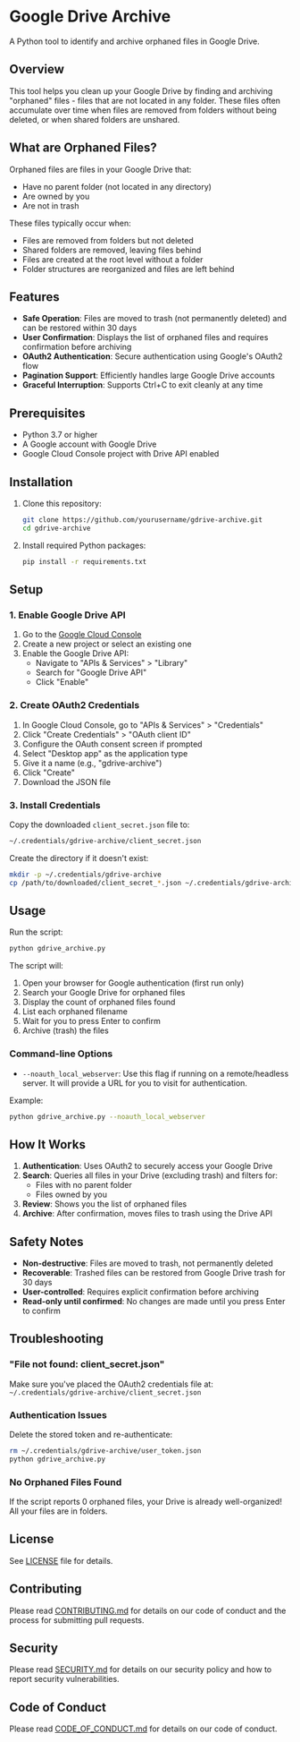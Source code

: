 # Google Drive Archive

A Python tool to identify and archive orphaned files in Google Drive.

## Overview

This tool helps you clean up your Google Drive by finding and archiving "orphaned" files - files that are not located in any folder. These files often accumulate over time when files are removed from folders without being deleted, or when shared folders are unshared.

## What are Orphaned Files?

Orphaned files are files in your Google Drive that:

- Have no parent folder (not located in any directory)
- Are owned by you
- Are not in trash

These files typically occur when:

- Files are removed from folders but not deleted
- Shared folders are removed, leaving files behind
- Files are created at the root level without a folder
- Folder structures are reorganized and files are left behind

## Features

- **Safe Operation**: Files are moved to trash (not permanently deleted) and can be restored within 30 days
- **User Confirmation**: Displays the list of orphaned files and requires confirmation before archiving
- **OAuth2 Authentication**: Secure authentication using Google's OAuth2 flow
- **Pagination Support**: Efficiently handles large Google Drive accounts
- **Graceful Interruption**: Supports Ctrl+C to exit cleanly at any time

## Prerequisites

- Python 3.7 or higher
- A Google account with Google Drive
- Google Cloud Console project with Drive API enabled

## Installation

1. Clone this repository:

   ```bash
   git clone https://github.com/yourusername/gdrive-archive.git
   cd gdrive-archive
   ```

2. Install required Python packages:
   ```bash
   pip install -r requirements.txt
   ```

## Setup

### 1. Enable Google Drive API

1. Go to the [Google Cloud Console](https://console.cloud.google.com/)
2. Create a new project or select an existing one
3. Enable the Google Drive API:
   - Navigate to "APIs & Services" > "Library"
   - Search for "Google Drive API"
   - Click "Enable"

### 2. Create OAuth2 Credentials

1. In Google Cloud Console, go to "APIs & Services" > "Credentials"
2. Click "Create Credentials" > "OAuth client ID"
3. Configure the OAuth consent screen if prompted
4. Select "Desktop app" as the application type
5. Give it a name (e.g., "gdrive-archive")
6. Click "Create"
7. Download the JSON file

### 3. Install Credentials

Copy the downloaded `client_secret.json` file to:

```bash
~/.credentials/gdrive-archive/client_secret.json
```

Create the directory if it doesn't exist:

```bash
mkdir -p ~/.credentials/gdrive-archive
cp /path/to/downloaded/client_secret_*.json ~/.credentials/gdrive-archive/client_secret.json
```

## Usage

Run the script:

```bash
python gdrive_archive.py
```

The script will:

1. Open your browser for Google authentication (first run only)
2. Search your Google Drive for orphaned files
3. Display the count of orphaned files found
4. List each orphaned filename
5. Wait for you to press Enter to confirm
6. Archive (trash) the files

### Command-line Options

- `--noauth_local_webserver`: Use this flag if running on a remote/headless server. It will provide a URL for you to visit for authentication.

Example:

```bash
python gdrive_archive.py --noauth_local_webserver
```

## How It Works

1. **Authentication**: Uses OAuth2 to securely access your Google Drive
2. **Search**: Queries all files in your Drive (excluding trash) and filters for:
   - Files with no parent folder
   - Files owned by you
3. **Review**: Shows you the list of orphaned files
4. **Archive**: After confirmation, moves files to trash using the Drive API

## Safety Notes

- **Non-destructive**: Files are moved to trash, not permanently deleted
- **Recoverable**: Trashed files can be restored from Google Drive trash for 30 days
- **User-controlled**: Requires explicit confirmation before archiving
- **Read-only until confirmed**: No changes are made until you press Enter to confirm

## Troubleshooting

### "File not found: client_secret.json"

Make sure you've placed the OAuth2 credentials file at:
`~/.credentials/gdrive-archive/client_secret.json`

### Authentication Issues

Delete the stored token and re-authenticate:

```bash
rm ~/.credentials/gdrive-archive/user_token.json
python gdrive_archive.py
```

### No Orphaned Files Found

If the script reports 0 orphaned files, your Drive is already well-organized! All your files are in folders.

## License

See [LICENSE](LICENSE) file for details.

## Contributing

Please read [CONTRIBUTING.md](CONTRIBUTING.md) for details on our code of conduct and the process for submitting pull requests.

## Security

Please read [SECURITY.md](SECURITY.md) for details on our security policy and how to report security vulnerabilities.

## Code of Conduct

Please read [CODE_OF_CONDUCT.md](CODE_OF_CONDUCT.md) for details on our code of conduct.
